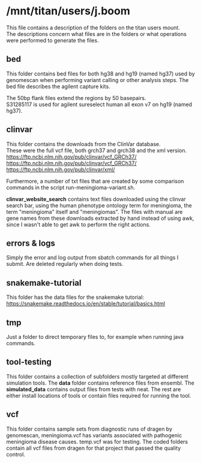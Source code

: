 # /mnt/titan/users/j.boom
This file contains a description of the folders on the titan users mount.  
The descriptions concern what files are in the folders or what operations were
performed to generate the files.

## bed
This folder contains bed files for both hg38 and hg19 (named hg37) used by
genomescan when performing variant calling or other analysis steps. The bed
file describes the agilent capture kits.

The 50bp flank files extend the regions by 50 basepairs.  
S31285117 is used for agilent sureselect human all exon v7 on hg19 (named hg37).

## clinvar
This folder contains the downloads from the ClinVar database.  
These were the full vcf file, both grch37 and grch38 and the xml version.  
https://ftp.ncbi.nlm.nih.gov/pub/clinvar/vcf_GRCh37/  
https://ftp.ncbi.nlm.nih.gov/pub/clinvar/vcf_GRCh37/  
https://ftp.ncbi.nlm.nih.gov/pub/clinvar/xml/

Furthermore, a number of txt files that are created by some comparison
commands in the script run-meningioma-variant.sh.

**clinvar_website_search** contains text files downloaded using the clinvar
search bar, using the human phenotype ontology term for meningioma, the term
"meningioma" itself and "meningiomas". The files with manual are gene names
from these downloads extracted by hand instead of using awk, since I wasn't able
to get awk to perform the right actions.

## errors & logs
Simply the error and log output from sbatch commands for all things I submit.
Are deleted regularly when doing tests.

## snakemake-tutorial
This folder has the data files for the snakemake tutorial: 
https://snakemake.readthedocs.io/en/stable/tutorial/basics.html

## tmp
Just a folder to direct temporary files to, for example when running java
commands.

## tool-testing
This folder contains a collection of subfolders mostly targeted at different
simulation tools. The **data** folder contains reference files from ensembl.
The **simulated_data** contains output files from tests with neat. The rest are
either install locations of tools or contain files required for running the
tool.

## vcf
This folder contains sample sets from diagnostic runs of dragen by
genomescan, meningioma.vcf has variants associated with pathogenic meningioma
disease causes. temp.vcf was for testing. The coded folders contain all vcf
files from dragen for that project that passed the quality control.